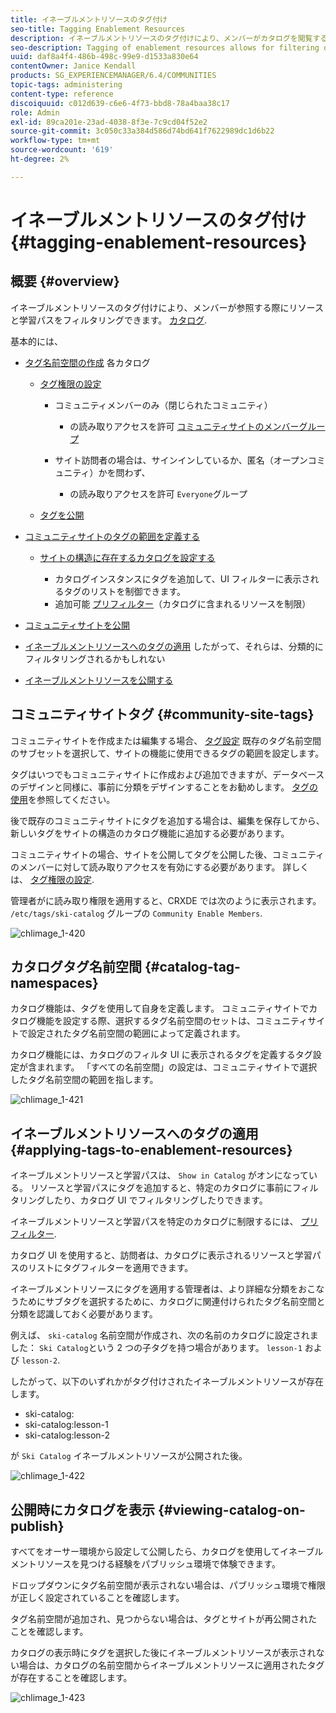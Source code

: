 ```yaml
---
title: イネーブルメントリソースのタグ付け
seo-title: Tagging Enablement Resources
description: イネーブルメントリソースのタグ付けにより、メンバーがカタログを閲覧する際にリソースと学習パスをフィルタリングできます。
seo-description: Tagging of enablement resources allows for filtering of resources and learning paths as members browse catalogs
uuid: daf8a4f4-486b-498c-99e9-d1533a830e64
contentOwner: Janice Kendall
products: SG_EXPERIENCEMANAGER/6.4/COMMUNITIES
topic-tags: administering
content-type: reference
discoiquuid: c012d639-c6e6-4f73-bbd8-78a4baa38c17
role: Admin
exl-id: 89ca201e-23ad-4038-8f3e-7c9cd04f52e2
source-git-commit: 3c050c33a384d586d74bd641f7622989dc1d6b22
workflow-type: tm+mt
source-wordcount: '619'
ht-degree: 2%

---
```


# イネーブルメントリソースのタグ付け {#tagging-enablement-resources}

## 概要 {#overview}

イネーブルメントリソースのタグ付けにより、メンバーが参照する際にリソースと学習パスをフィルタリングできます。 [カタログ](functions.md#catalog-function).

基本的には、

* [タグ名前空間の作成](../../help/sites-administering/tags.md#creating-a-namespace) 各カタログ

   * [タグ権限の設定](../../help/sites-administering/tags.md#setting-tag-permissions)

      * コミュニティメンバーのみ（閉じられたコミュニティ）

         * の読み取りアクセスを許可 [コミュニティサイトのメンバーグループ](users.md#publish-group-roles)
      * サイト訪問者の場合は、サインインしているか、匿名（オープンコミュニティ）かを問わず、

         * の読み取りアクセスを許可 `Everyone`グループ
   * [タグを公開](../../help/sites-administering/tags.md#publishing-tags)



* [コミュニティサイトのタグの範囲を定義する](sites-console.md#tagging)

   * [サイトの構造に存在するカタログを設定する](functions.md#catalog-function)

      * カタログインスタンスにタグを追加して、UI フィルターに表示されるタグのリストを制御できます。
      * 追加可能 [プリフィルター](catalog-developer-essentials.md#pre-filters)（カタログに含まれるリソースを制限）

* [コミュニティサイトを公開](sites-console.md#publishing-the-site)
* [イネーブルメントリソースへのタグの適用](resources.md#create-a-resource) したがって、それらは、分類的にフィルタリングされるかもしれない
* [イネーブルメントリソースを公開する](resources.md#publish)

## コミュニティサイトタグ {#community-site-tags}

コミュニティサイトを作成または編集する場合、 [タグ設定](sites-console.md#tagging) 既存のタグ名前空間のサブセットを選択して、サイトの機能に使用できるタグの範囲を設定します。

タグはいつでもコミュニティサイトに作成および追加できますが、データベースのデザインと同様に、事前に分類をデザインすることをお勧めします。 [タグの使用](../../help/sites-authoring/tags.md)を参照してください。

後で既存のコミュニティサイトにタグを追加する場合は、編集を保存してから、新しいタグをサイトの構造のカタログ機能に追加する必要があります。

コミュニティサイトの場合、サイトを公開してタグを公開した後、コミュニティのメンバーに対して読み取りアクセスを有効にする必要があります。 詳しくは、 [タグ権限の設定](../../help/sites-administering/tags.md#setting-tag-permissions).

管理者がに読み取り権限を適用すると、CRXDE では次のように表示されます。 `/etc/tags/ski-catalog` グループの `Community Enable Members`.

![chlimage_1-420](assets/chlimage_1-420.png)

## カタログタグ名前空間 {#catalog-tag-namespaces}

カタログ機能は、タグを使用して自身を定義します。 コミュニティサイトでカタログ機能を設定する際、選択するタグ名前空間のセットは、コミュニティサイトで設定されたタグ名前空間の範囲によって定義されます。

カタログ機能には、カタログのフィルタ UI に表示されるタグを定義するタグ設定が含まれます。 「すべての名前空間」の設定は、コミュニティサイトで選択したタグ名前空間の範囲を指します。

![chlimage_1-421](assets/chlimage_1-421.png)

## イネーブルメントリソースへのタグの適用 {#applying-tags-to-enablement-resources}

イネーブルメントリソースと学習パスは、 `Show in Catalog` がオンになっている。 リソースと学習パスにタグを追加すると、特定のカタログに事前にフィルタリングしたり、カタログ UI でフィルタリングしたりできます。

イネーブルメントリソースと学習パスを特定のカタログに制限するには、 [プリフィルター](catalog-developer-essentials.md#pre-filters).

カタログ UI を使用すると、訪問者は、カタログに表示されるリソースと学習パスのリストにタグフィルターを適用できます。

イネーブルメントリソースにタグを適用する管理者は、より詳細な分類をおこなうためにサブタグを選択するために、カタログに関連付けられたタグ名前空間と分類を認識しておく必要があります。

例えば、 `ski-catalog` 名前空間が作成され、次の名前のカタログに設定されました： `Ski Catalog`という 2 つの子タグを持つ場合があります。 `lesson-1` および `lesson-2`.

したがって、以下のいずれかがタグ付けされたイネーブルメントリソースが存在します。

* ski-catalog:
* ski-catalog:lesson-1
* ski-catalog:lesson-2

が `Ski Catalog` イネーブルメントリソースが公開された後。

![chlimage_1-422](assets/chlimage_1-422.png)

## 公開時にカタログを表示 {#viewing-catalog-on-publish}

すべてをオーサー環境から設定して公開したら、カタログを使用してイネーブルメントリソースを見つける経験をパブリッシュ環境で体験できます。

ドロップダウンにタグ名前空間が表示されない場合は、パブリッシュ環境で権限が正しく設定されていることを確認します。

タグ名前空間が追加され、見つからない場合は、タグとサイトが再公開されたことを確認します。

カタログの表示時にタグを選択した後にイネーブルメントリソースが表示されない場合は、カタログの名前空間からイネーブルメントリソースに適用されたタグが存在することを確認します。

![chlimage_1-423](assets/chlimage_1-423.png)
